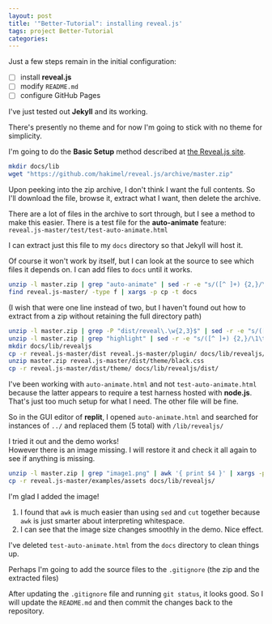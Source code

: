```yaml
---
layout: post
title: '"Better-Tutorial": installing reveal.js'
tags: project Better-Tutorial
categories: 
---
```


Just a few steps remain in the initial configuration:

* [ ] install **reveal.js**
* [ ] modify `README.md`
* [ ] configure GitHub Pages

I've just tested out **Jekyll** and its working.

There's presently no theme and for now I'm going to stick with no theme for simplicity.

I'm going to do the **Basic Setup** method described at [the Reveal.js site](https://revealjs.com/installation/#basic-setup).

``` bash
mkdir docs/lib
wget "https://github.com/hakimel/reveal.js/archive/master.zip"
```

Upon peeking into the zip archive, I don't think I want the full contents.   So I'll download the file, browse it, extract what I want, then delete the archive.

There are a lot of files in the archive to sort through, but I see a method to make this easier.  There is a test file for the **auto-animate** feature:   
`reveal.js-master/test/test-auto-animate.html`

I can extract just this file to my `docs` directory so that Jekyll will host it.

Of course it won't work by itself, but I can look at the source to see which files it depends on.  I can add files to `docs` until it works.

``` bash
unzip -l master.zip | grep "auto-animate" | sed -r -e "s/([^ ]+) {2,}/\1\t/g" | cut -f 3 | xargs -p unzip master.zip
find reveal.js-master/ -type f | xargs -p cp -t docs
```

(I wish that were one line instead of two, but I haven't found out how to extract from a zip without retaining the full directory path)

``` bash
unzip -l master.zip | grep -P "dist/reveal\.\w{2,3}$" | sed -r -e "s/([^ ]+) {2,}/\1\t/g" | cut -f 3 | xargs -p unzip master.zip
unzip -l master.zip | grep "highlight" | sed -r -e "s/([^ ]+) {2,}/\1\t/g" | cut -f 3 | xargs -p unzip master.zip 
mkdir docs/lib/revealjs
cp -r reveal.js-master/dist reveal.js-master/plugin/ docs/lib/revealjs/
unzip master.zip reveal.js-master/dist/theme/black.css
cp -r reveal.js-master/dist/theme/ docs/lib/revealjs/dist/
```

I've been working with `auto-animate.html` and not `test-auto-animate.html` because the latter appears to require a test harness hosted with **node.js**.  That's just too much setup for what I need.  The other file will be fine.

So in the GUI editor of **replit**, I opened `auto-animate.html` and searched for instances of `../` and replaced them (5 total) with `/lib/revealjs/`

I tried it out and the demo works!   
However there is an image missing.  I will restore it and check it all again to see if anything is missing.

``` bash
unzip -l master.zip | grep "image1.png" | awk '{ print $4 }' | xargs -p unzip master.zip
cp -r reveal.js-master/examples/assets docs/lib/revealjs/
```

I'm glad I added the image!

1. I found that `awk` is much easier than using `sed` and `cut` together because `awk` is just smarter about interpreting whitespace.
2. I can see that the image size changes smoothly in the demo.  Nice effect.

I've deleted `test-auto-animate.html` from the `docs` directory to clean things up.

Perhaps I'm going to add the source files to the `.gitignore` (the zip and the extracted files)

After updating the `.gitignore` file and running `git status`, it looks good.  So I will update the `README.md` and then commit the changes back to the repository.

